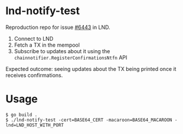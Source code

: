 # lnd-notify-test

Reproduction repo for issue [#6443](https://github.com/lightningnetwork/lnd/issues/6443) in LND. 

1. Connect to LND
2. Fetch a TX in the mempool
3. Subscribe to updates about it using the `chainnotifier.RegisterConfirmationsNtfn` API

Expected outcome: seeing updates about the TX being printed once it receives confirmations. 

# Usage

```shell
$ go build .
$ ./lnd-notify-test -cert=BASE64_CERT -macaroon=BASE64_MACAROON -lnd=LND_HOST_WITH_PORT
```